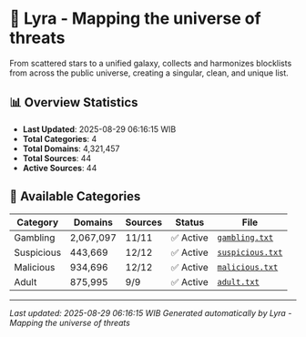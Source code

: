 # 🌌 Lyra - Mapping the universe of threats

From scattered stars to a unified galaxy, collects and harmonizes blocklists from across the public universe, creating a singular, clean, and unique list.

## 📊 Overview Statistics

- **Last Updated**: 2025-08-29 06:16:15 WIB
- **Total Categories**: 4
- **Total Domains**: 4,321,457
- **Total Sources**: 44
- **Active Sources**: 44

## 📂 Available Categories

| Category | Domains | Sources | Status | File |
|----------|---------|---------|--------|------|
| Gambling | 2,067,097 | 11/11 | ✅ Active | [`gambling.txt`](blocklist/gambling.txt) |
| Suspicious | 443,669 | 12/12 | ✅ Active | [`suspicious.txt`](blocklist/suspicious.txt) |
| Malicious | 934,696 | 12/12 | ✅ Active | [`malicious.txt`](blocklist/malicious.txt) |
| Adult | 875,995 | 9/9 | ✅ Active | [`adult.txt`](blocklist/adult.txt) |


---

*Last updated: 2025-08-29 06:16:15 WIB*
*Generated automatically by Lyra - Mapping the universe of threats*
